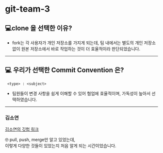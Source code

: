 # git-team-3

## 💻clone 을 선택한 이유?

- fork는 각 사용자가 개인 저장소를 가지게 되는데, 팀 내에서는 별도의 개인 저장소 없이 원본 저장소에서 바로 작업하는 것이 더 효율적이라 판단되었습니다.

---

## 💻 우리가 선택한 Commit Convention 은?

```
 <type> : <subject>
```

- 팀원들이 변경 사항을 쉽게 이해할 수 있어 협업에 효율적이며, 가독성이 높아서 선택하였습니다.

---

  ### 김소연

  [김소연의 깃헙 링크](https://github.com/soyeon0116)

  🤓 pull, push, merge만 알고 있었는데, <br>이렇게 다양한 것들이 있었는지 처음 알게 되는 시간이었습니다.